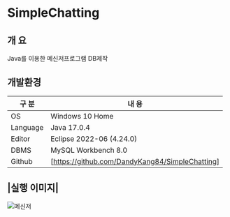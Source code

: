 # SimpleChatting


## 개 요

Java를 이용한 메신저프로그램 DB제작

## 개발환경

| 구 분 | 내 용 |
| --- | --- |
| OS | Windows 10 Home |
| Language | Java 17.0.4 |
| Editor | Eclipse 2022-06 (4.24.0) |
| DBMS | MySQL Workbench 8.0 |
| Github | [https://github.com/DandyKang84/SimpleChatting] |


## |실행 이미지|

![메신저](https://user-images.githubusercontent.com/115531865/195968701-b525b523-48da-4046-9e61-4d7eecde52b7.png)

